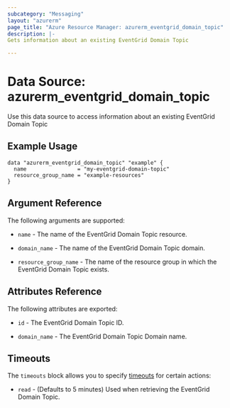 ```yaml
---
subcategory: "Messaging"
layout: "azurerm"
page_title: "Azure Resource Manager: azurerm_eventgrid_domain_topic"
description: |-
Gets information about an existing EventGrid Domain Topic

---
```


# Data Source: azurerm_eventgrid_domain_topic

Use this data source to access information about an existing EventGrid Domain Topic

## Example Usage

```hcl
data "azurerm_eventgrid_domain_topic" "example" {
  name                = "my-eventgrid-domain-topic"
  resource_group_name = "example-resources"
}
```

## Argument Reference

The following arguments are supported:

* `name` - The name of the EventGrid Domain Topic resource.

* `domain_name` - The name of the EventGrid Domain Topic domain.

* `resource_group_name` - The name of the resource group in which the EventGrid Domain Topic exists.

## Attributes Reference

The following attributes are exported:

* `id` - The EventGrid Domain Topic ID.

* `domain_name` - The EventGrid Domain Topic Domain name.

## Timeouts

The `timeouts` block allows you to specify [timeouts](https://www.terraform.io/docs/configuration/resources.html#timeouts) for certain actions:

* `read` - (Defaults to 5 minutes) Used when retrieving the EventGrid Domain Topic.
